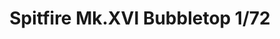 ---
title: "Spitfire Mk.XVI Bubbletop  1/72"
price: 1650.00 
desc: "PROFIPACK, Spitfire Mk.XVI Bubbletop  1/72, razmera: 1/72"
img_path: "/assets/img/70126.jpg"
brand: AMMO
available: true
special_offer: false
new: false
soon: false
cat: "Plasticne-Makete"
subcat: "PM-EDUARD"
subsubcat: ""
sifra: "70126"
---